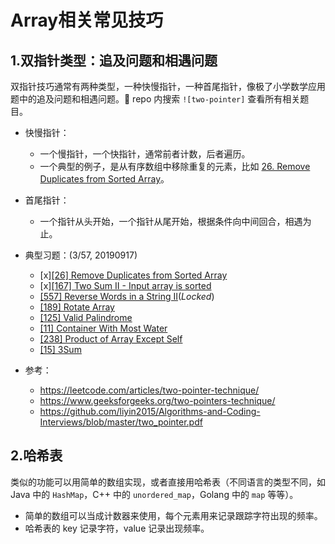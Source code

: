 # Array相关常见技巧

## 1.双指针类型：追及问题和相遇问题

双指针技巧通常有两种类型，一种快慢指针，一种首尾指针，像极了小学数学应用题中的追及问题和相遇问题。🤔
repo 内搜索 `![two-pointer]` 查看所有相关题目。

- 快慢指针：
    - 一个慢指针，一个快指针，通常前者计数，后者遍历。
    - 一个典型的例子，是从有序数组中移除重复的元素，比如 [26. Remove Duplicates from Sorted Array](https://leetcode.com/problems/remove-duplicates-from-sorted-array/)。
- 首尾指针：
    - 一个指针从头开始，一个指针从尾开始，根据条件向中间回合，相遇为止。

- 典型习题：(3/57, 20190917)

    - [x][[26] Remove Duplicates from Sorted Array](https://leetcode.com/problems/remove-duplicates-from-sorted-array/)
    - [x][[167] Two Sum II - Input array is sorted](https://leetcode.com/problems/two-sum-ii-input-array-is-sorted/)
    - [[557] Reverse Words in a String II](https://leetcode.com/problems/reverse-words-in-a-string-ii/description/)(*Locked*)
    - [[189] Rotate Array](https://leetcode.com/problems/rotate-array/)
    - [[125] Valid Palindrome](https://leetcode.com/problems/valid-palindrome/)
    - [[11] Container With Most Water](https://leetcode.com/problems/container-with-most-water/)
    - [[238] Product of Array Except Self](https://leetcode.com/problems/product-of-array-except-self/)
    - [[15] 3Sum](https://leetcode.com/problems/3sum/)

- 参考：

    - https://leetcode.com/articles/two-pointer-technique/
    - https://www.geeksforgeeks.org/two-pointers-technique/
    - https://github.com/liyin2015/Algorithms-and-Coding-Interviews/blob/master/two_pointer.pdf

## 2.哈希表

类似的功能可以用简单的数组实现，或者直接用哈希表（不同语言的类型不同，如 Java 中的 `HashMap`，C++ 中的 `unordered_map`，Golang 中的 `map` 等等）。

- 简单的数组可以当成计数器来使用，每个元素用来记录跟踪字符出现的频率。
- 哈希表的 key 记录字符，value 记录出现频率。

